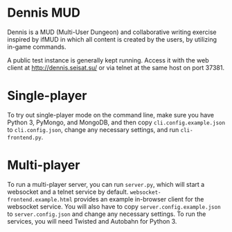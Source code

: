 # Dennis MUD

Dennis is a MUD (Multi-User Dungeon) and collaborative writing exercise inspired by ifMUD in which all content is created by the users, by utilizing in-game commands.

A public test instance is generally kept running. Access it with the web client at http://dennis.seisat.su/ or via telnet at the same host on port 37381.

Single-player
=============

To try out single-player mode on the command line, make sure you have Python 3, PyMongo, and MongoDB, and then copy `cli.config.example.json` to `cli.config.json`, change any necessary settings, and  run `cli-frontend.py`.

Multi-player
============

To run a multi-player server, you can run `server.py`, which will start a websocket and a telnet service by default. `websocket-frontend.example.html` provides an example in-browser client for the websocket service. You will also have to copy `server.config.example.json` to `server.config.json` and change any necessary settings. To run the services, you will need Twisted and Autobahn for Python 3.

